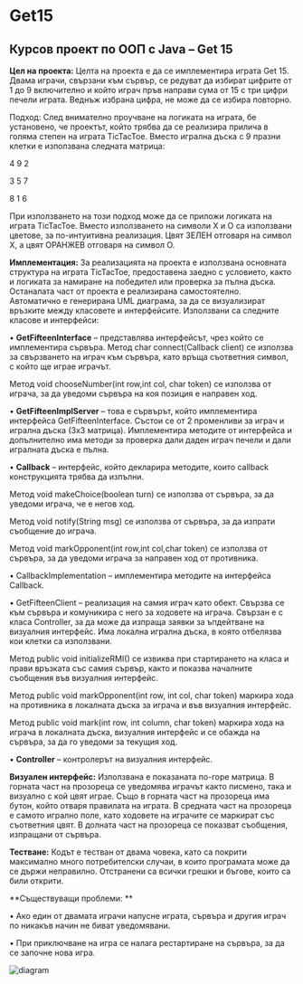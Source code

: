 # Get15

## Курсов проект по ООП с Java – Get 15


**Цел на проекта:** Целта на проекта е да се имплементира играта Get 15. Двама играчи, свързани към сървър, се редуват да избират цифрите от 1 до 9 включително и който играч пръв направи сума от 15 с три цифри печели играта. Веднъж избрана цифра, не може да се избира повторно.


Подход: След внимателно проучване на логиката на играта, бе установено, че проектът, който трябва да се реализира прилича в голяма степен на играта TicTacToe. Вместо игрална дъска с 9 празни клетки е използвана следната матрица:

4 9 2

3 5 7

8 1 6

При използването на този подход може да се приложи логиката на играта TicTacToe. Вместо използването на символи Х и О са използвани цветове, за по-интуитивна реализация. Цвят ЗЕЛЕН отговаря на символ Х, а цвят ОРАНЖЕВ отговаря на символ О.

**Имплементация:** За реализацията на проекта е използвана основната структура на играта TicTacToe, предоставена заедно с условието, както и логиката за намиране на победител или проверка за пълна дъска. Останалата част от проекта е реализирана самостоятелно. Автоматично е генерирана UML диаграма, за да се визуализират връзките между класовете и интерфейсите. Използвани са следните класове и интерфейси:

• **GetFifteenInterface** – представлява интерфейсът, чрез който се имплементира сървъра. 
Метод  char connect(Callback client) се използва за свързването на играч към сървъра, като връща съответния символ, с който ще играе играчът.

Метод void chooseNumber(int row,int col, char token) се използва от играча, за да уведоми сървъра на коя позиция е направен ход.

• **GetFifteenImplServer** – това е сървърът, който имплементира интерфейса GetFifteenInterface. Състои се от 2 променливи за играч и игрална дъска (3х3 матрица). Имплементира методите от интерфейса и допълнително има методи за проверка дали даден играч печели и дали игралната дъска е пълна.

•	**Callback** – интерфейс, който декларира методите, които callback конструкцията трябва да изпълни.

Метод void makeChoice(boolean turn) се използва от сървъра, за да уведоми играча, че е негов ход.

Метод void notify(String msg) се използва от сървъра, за да изпрати съобщение до играча.

Метод void markOpponent(int row,int col,char token) се използва от сървъра, за да уведоми играча за направен ход от противника.

•	CallbackImplementation – имплементира методите на интерфейса Callback.

•	GetFifteenClient – реализация на самия играч като обект. Свързва се към сървъра и комуникира с него за ходовете на играча. Свързан е с класа Controller, за да може да изпраща заявки за ъпдейтване на визуалния интерфейс. Има локална игрална дъска, в която отбелязва кои клетки са използвани.

Метод public void initializeRMI() се извиква при стартирането на класа и прави връзката със самия сървър, както и показва началните съобщения във визуалния интерфейс.

Метод public void markOpponent(int row, int col, char token) маркира хода на противника в локалната дъска за играча и във визуалния интерфейс.

Метод public void mark(int row, int column, char token) маркира хода на играча в локалната дъска, визуалния интерфейс и се обажда на сървъра, за да го уведоми за текущия ход.

•	**Controller** – контролерът на визуалния интерфейс.
 
**Визуален интерфейс:** Използвана е показаната по-горе матрица. В горната част на прозореца се уведомява играчът както писмено, така и визуално с кой цвят играе. Също в горната част на прозореца има бутон, който отваря правилата на играта. В средната част на прозореца е самото игрално поле, като ходовете на играчите се маркират със съответния цвят. В долната част на прозореца се показват съобщения, изпращани от сървъра.

**Тестване:** Кодът е тестван от двама човека, като са покрити максимално много потребителски случаи, в които програмата може да се държи неправилно. Отстранени са всички грешки и бъгове, които са били открити.

**Съществуващи проблеми: **

•	Ако един от двамата играчи напусне играта, сървъра и другия играч по никакъв начин не биват уведомявани.

•	При приключване на игра се налага рестартиране на сървъра, за да се започне нова игра.


![diagram](https://user-images.githubusercontent.com/63779277/111617499-da08b480-87eb-11eb-9bd5-42ed2f06d892.png)

